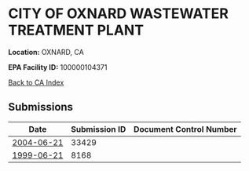 # CITY OF OXNARD WASTEWATER TREATMENT PLANT

**Location:** OXNARD, CA

**EPA Facility ID:** 100000104371

[Back to CA Index](../../index.md)

## Submissions

| Date | Submission ID | Document Control Number |
|------|--------------|-------------------------|
| [2004-06-21](submissions/33429.md) | 33429 |  |
| [1999-06-21](submissions/8168.md) | 8168 |  |
